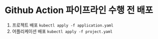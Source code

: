 # Github Action 파이프라인 수행 전 배포
1. 프로젝트 배포
   `kubectl apply -f application.yaml`
2. 어플리케이션 배포
   `kubectl apply -f project.yaml`
